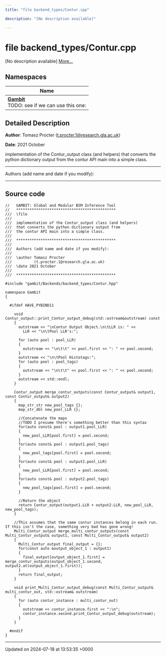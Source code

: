 ```yaml
---
title: "file backend_types/Contur.cpp"

description: "[No description available]"

---
```


# file backend_types/Contur.cpp

[No description available] [More...](#detailed-description)

## Namespaces

| Name           |
| -------------- |
| **[Gambit](/documentation/code/namespaces/namespacegambit/)** <br>TODO: see if we can use this one:  |

## Detailed Description


**Author**: Tomasz Procter ([t.procter.1@research.gla.ac.uk](mailto:t.procter.1@research.gla.ac.uk)) 

**Date**: 2021 October

implementation of the Contur_output class (and helpers) that converts the python dictionary output from the contur API main into a simple class.



------------------

Authors (add name and date if you modify):



------------------




## Source code

```
//   GAMBIT: Global and Modular BSM Inference Tool
//   *********************************************
///  \file
///
///  implementation of the Contur_output class (and helpers)
///  that converts the python dictionary output from
///  the contur API main into a simple class.
///
///  *********************************************
///
///  Authors (add name and date if you modify):
///
///  \author Tomasz Procter
///          (t.procter.1@research.gla.ac.uk)
///  \date 2021 October
///
///  *********************************************

#include "gambit/Backends/backend_types/Contur.hpp"

namespace Gambit
{

  #ifdef HAVE_PYBIND11

    void Contur_output::print_Contur_output_debug(std::ostream&outstream) const
    {
      outstream << "\nContur Output Object.\n\tLLR is: " <<
        LLR << "\n\tPool LLR's:";

      for (auto pool : pool_LLR)
      {
        outstream << "\n\t\t" << pool.first << ": " << pool.second;
      }
      outstream << "\n\tPool Histotags:";
      for (auto pool : pool_tags)
      {
        outstream << "\n\t\t" << pool.first << ": " << pool.second;
      }
      outstream << std::endl;
    }

    Contur_output merge_contur_outputs(const Contur_output& output1, const Contur_output& output2)
    {
      map_str_str new_pool_tags {};
      map_str_dbl new_pool_LLR {};

      //Concatenate the maps
      //TODO I presume there's something better than this syntax
      for(auto const& pool : output1.pool_LLR)
      {
        new_pool_LLR[pool.first] = pool.second;
      }
      for(auto const& pool : output1.pool_tags)
      {
        new_pool_tags[pool.first] = pool.second;
      }
      for(auto const& pool : output2.pool_LLR)
      {
        new_pool_LLR[pool.first] = pool.second;
      }
      for(auto const& pool : output2.pool_tags)
      {
        new_pool_tags[pool.first] = pool.second;
      }

      //Return the object
      return Contur_output(output1.LLR + output2.LLR, new_pool_LLR, new_pool_tags);
    }

    //This assumes that the same contur instances belong in each run. If this isn't the case, something very bad has gone wrong!
    Multi_Contur_output merge_multi_contur_outputs(const Multi_Contur_output& output1, const Multi_Contur_output& output2)
    {
      Multi_Contur_output final_output = {};
      for(const auto &output_object_1 : output1)
      {
        final_output[output_object_1.first] = merge_contur_outputs(output_object_1.second, output2.at(output_object_1.first));
      }
      return final_output;
    }

    void print_Multi_Contur_output_debug(const Multi_Contur_output& multi_contur_out, std::ostream& outstream)
    {
      for (auto contur_instance : multi_contur_out)
      {
        outstream << contur_instance.first << ":\n";
        contur_instance.second.print_Contur_output_debug(outstream);
      }
    }

  #endif
}
```


-------------------------------

Updated on 2024-07-18 at 13:53:35 +0000
